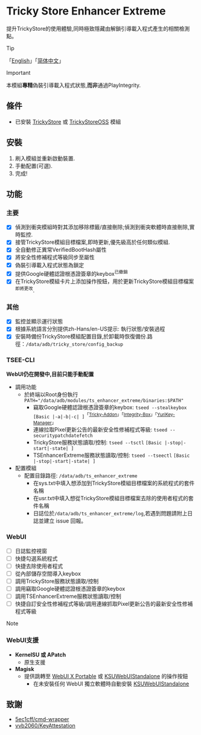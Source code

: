 # Tricky Store Enhancer Extreme
提升TrickyStore的使用體驗,同時極致隱藏由解鎖引導載入程式產生的相關檢測點。

> [!TIP]
> 「[English](README.md)」「[简体中文](README2zh-Hans.md)」

> [!IMPORTANT]  
> 本模組**專精**偽裝引導載入程式狀態,**而非**通過PlayIntegrity.

## 條件
- 已安裝 [TrickyStore](https://github.com/5ec1cff/TrickyStore) 或 [TrickyStoreOSS](https://github.com/beakthoven/TrickyStoreOSS) 模組

## 安裝
1. 刷入模組並重新啟動裝置.
2. 手動配置(可選).
3. 完成!

## 功能
### 主要
- [x] 偵測到衝突模組時對其添加移除標籤/直接刪除;偵測到衝突軟體時直接刪除,實時監控.
- [x] 接管TrickyStore模組目標檔案,即時更新,優先級高於任何類似模組.
- [x] 全自動修正異常VerifiedBootHash屬性
- [x] 將安全性修補程式等級同步至屬性
- [x] 偽裝引導載入程式狀態為鎖定
- [x] 提供Google硬體認證根憑證簽章的keybox<sup>已撤銷</sup>
- [x] 在TrickyStore模組卡片上添加操作按鈕，用於更新TrickyStore模組目標檔案<sup>即將更改</sup>.

### 其他
- [x] 監控並顯示運行狀態
- [x] 根據系統語言分別提供zh-Hans/en-US提示: 執行狀態/安裝過程
- [x] 安裝時備份TrickyStore模組配置目錄,於卸載時恢復備份.路徑：`/data/adb/tricky_store/config_backup`

### TSEE-CLI
**WebUI仍在開發中,目前只能手動配置**
- 調用功能
  - 於終端以Root身份執行`PATH="/data/adb/modules/ts_enhancer_extreme/binaries:$PATH"`
    - 竊取Google硬體認證根憑證簽章的keybox: `tseed --stealkeybox` `[Basic |-a|-b|-c| ]`<sup>「[Tricky-Addon](https://github.com/KOWX712/Tricky-Addon-Update-Target-List)」「[Integrity-Box](https://github.com/MeowDump/Integrity-Box)」「[YuriKey-Manager](https://github.com/YurikeyDev/yurikey)」</sup>
    - 連線拉取Pixel更新公告的最新安全性修補程式等級: `tseed --securitypatchdatefetch`
    - TrickyStore服務狀態讀取/控制: `tseed --tsctl` `[Basic |-stop|-start|-state| ]`
    - TSEnhancerExtreme服務狀態讀取/控制: `tseed --tseectl` `[Basic |-stop|-start|-state| ]`
- 配置模組
  - 配置目錄路徑: `/data/adb/ts_enhancer_extreme`
    - 在sys.txt中填入想添加到TrickyStore模組目標檔案的系統程式的套件名稱
    - 在usr.txt中填入想從TrickyStore模組目標檔案去除的使用者程式的套件名稱
    - 日誌位於`/data/adb/ts_enhancer_extreme/log`,若遇到問題請附上日誌並建立 issue 回報。

### WebUI
- [ ] 日誌監控視窗
- [ ] 快捷勾選系統程式
- [ ] 快捷去除使用者程式
- [ ] 從內部儲存空間導入keybox
- [ ] 調用TrickyStore服務狀態讀取/控制
- [ ] 調用竊取Google硬體認證根憑證簽章的keybox
- [ ] 調用TSEnhancerExtreme服務狀態讀取/控制
- [ ] 快捷自訂安全性修補程式等級/調用連線抓取Pixel更新公告的最新安全性修補程式等級

> [!NOTE]
> ### WebUI支援
>   - **KernelSU 或 APatch**
>     - 原生支援
>   - **Magisk**
>     - 提供跳轉至 [WebUI X Portable](https://github.com/MMRLApp/WebUI-X-Portable) 或 [KSUWebUIStandalone](https://github.com/5ec1cff/KsuWebUIStandalone) 的操作按鈕
>       - 在未安裝任何 WebUI 獨立軟體時自動安裝 [KSUWebUIStandalone](https://github.com/5ec1cff/KsuWebUIStandalone)

## 致謝
- [5ec1cff/cmd-wrapper](https://gist.github.com/5ec1cff/4b3a3ef329094e1427e2397cfa2435ff)
- [vvb2060/KeyAttestation](https://github.com/vvb2060/KeyAttestation)